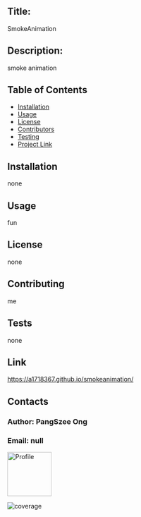 
## Title: 
SmokeAnimation

## Description:
smoke animation

## Table of Contents

- [Installation](#installation)
- [Usage](#usage)
- [License](#license)
- [Contributors](#contributing)
- [Testing](#tests)
- [Project Link](#link)

## Installation
none
## Usage
fun
## License
none
## Contributing
me
## Tests
none
## Link
https://a1718367.github.io/smokeanimation/

## Contacts
### Author: PangSzee Ong
### Email: null
<img src = "https://avatars.githubusercontent.com/u/59127638?v=4" alt="Profile" width="100"/>

![coverage](https://img.shields.io/static/v1?label=hireable&message=null&color=<brightgreen>)
